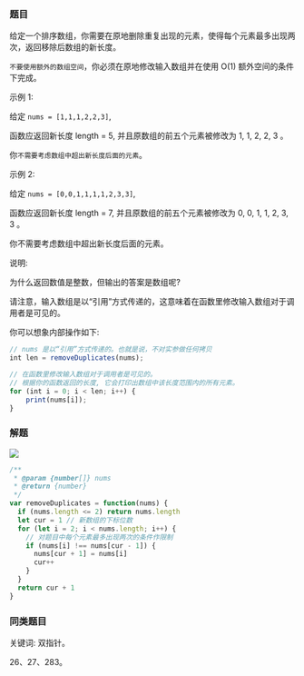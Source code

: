 ### 题目

给定一个排序数组，你需要在原地删除重复出现的元素，使得每个元素最多出现两次，返回移除后数组的新长度。

`不要使用额外的数组空间`，你必须在原地修改输入数组并在使用 O(1) 额外空间的条件下完成。

示例 1:

给定 `nums = [1,1,1,2,2,3]`,

函数应返回新长度 length = 5, 并且原数组的前五个元素被修改为 1, 1, 2, 2, 3 。

你`不需要考虑数组中超出新长度后面的元素`。

示例 2:

给定 `nums = [0,0,1,1,1,1,2,3,3]`,

函数应返回新长度 length = 7, 并且原数组的前五个元素被修改为 0, 0, 1, 1, 2, 3, 3 。

你不需要考虑数组中超出新长度后面的元素。

说明:

为什么返回数值是整数，但输出的答案是数组呢?

请注意，输入数组是以“引用”方式传递的，这意味着在函数里修改输入数组对于调用者是可见的。

你可以想象内部操作如下:

```js
// nums 是以“引用”方式传递的。也就是说，不对实参做任何拷贝
int len = removeDuplicates(nums);

// 在函数里修改输入数组对于调用者是可见的。
// 根据你的函数返回的长度, 它会打印出数组中该长度范围内的所有元素。
for (int i = 0; i < len; i++) {
    print(nums[i]);
}
```

### 解题

![](http://with.muyunyun.cn/e1ebb0d0612908377d6aca476611f03d.jpg)

```js
/**
 * @param {number[]} nums
 * @return {number}
 */
var removeDuplicates = function(nums) {
  if (nums.length <= 2) return nums.length
  let cur = 1 // 新数组的下标位数
  for (let i = 2; i < nums.length; i++) {
    // 对题目中每个元素最多出现两次的条件作限制
    if (nums[i] !== nums[cur - 1]) {
      nums[cur + 1] = nums[i]
      cur++
    }
  }
  return cur + 1
}
```

### 同类题目

关键词: 双指针。

26、27、283。